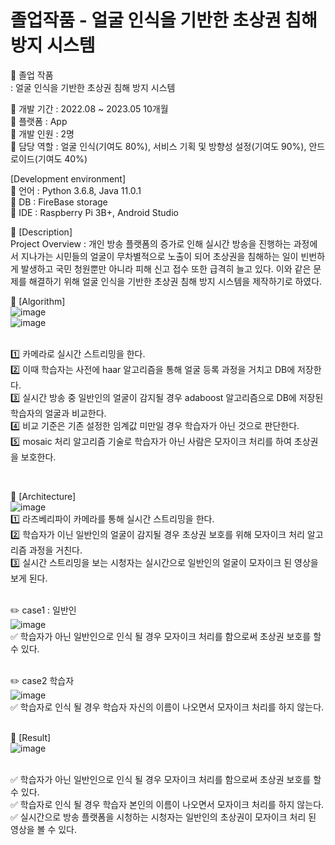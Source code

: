 # 졸업작품 - 얼굴 인식을 기반한 초상권 침해 방지 시스템 <br/>

:book: 졸업 작품 <br/>
: 얼굴 인식을 기반한 초상권 침해 방지 시스템 <br/>

:round_pushpin: 개발 기간 : 2022.08 ~ 2023.05 10개월 <br/> 
:round_pushpin: 플랫폼 : App <br/>
:round_pushpin: 개발 인원 : 2명 <br/>
:round_pushpin: 담당 역할 : 얼굴 인식(기여도 80%), 서비스 기획 및 방향성 설정(기여도 90%), 안드로이드(기여도 40%) <br/>

[Development environment] <br/>
:round_pushpin: 언어 : Python 3.6.8, Java 11.0.1 <br/>
:round_pushpin: DB : FireBase storage <br/>
:round_pushpin: IDE : Raspberry Pi 3B+, Android Studio <br/>

:round_pushpin: [Description] <br/>
Project Overview : 개인 방송 플랫폼의 증가로 인해 실시간 방송을 진행하는 과정에서 지나가는 시민들의 얼굴이 무차별적으로 노출이 되어 초상권을 침해하는 일이 빈번하게 발생하고 국민 청원뿐만 아니라 피해 신고 접수 또한 급격히 늘고 있다. 이와 같은 문제를 해결하기 위해 얼굴 인식을 기반한 초상권 침해 방지 시스템을 제작하기로 하였다. <br/>

:round_pushpin: [Algorithm] <br/>
![image](https://user-images.githubusercontent.com/102573192/210356161-e78fed26-8a45-40cb-9fe3-fac1acb6b48f.png) <br/> 
![image](https://user-images.githubusercontent.com/102573192/215275548-01bbe2d8-3778-4426-ba26-106ee113a3ea.png) <br/> 
<br/> 

1️⃣ 카메라로 실시간 스트리밍을 한다. <br/>
2️⃣ 이때 학습자는 사전에 haar 알고리즘을 통해 얼굴 등록 과정을 거치고 DB에 저장한다.  <br/>
3️⃣ 실시간 방송 중 일반인의 얼굴이 감지될 경우 adaboost 알고리즘으로 DB에 저장된 학습자의 얼굴과 비교한다. <br/>
4️⃣ 비교 기준은 기존 설정한 임계값 미만일 경우 학습자가 아닌 것으로 판단한다. <br/>
:five: mosaic 처리 알고리즘 기술로 학습자가 아닌 사람은 모자이크 처리를 하여 초상권을 보호한다.<br/>

<br/>

:round_pushpin: [Architecture] <br/>
![image](https://github.com/kyounggseo/real-time-face/assets/102573192/07878a69-34e1-4563-9e50-d639467a6f89) <br/>
1️⃣ 라즈베리파이 카메라를 통해 실시간 스트리밍을 한다. <br/>
2️⃣ 학습자가 이닌 일반인의 얼굴이 감지될 경우 초상권 보호를 위해 모자이크 처리 알고리즘 과정을 거친다. <br/>
3️⃣ 실시간 스트리밍을 보는 시청자는 실시간으로 일반인의 얼굴이 모자이크 된 영상을 보게 된다. <br/>
<br/>

✏️ case1 : 일반인 <br/>
![image](https://user-images.githubusercontent.com/102573192/210356297-37bff7e5-de71-4aa0-966e-c9e7660e455c.png) <br/>
✅ 학습자가 아닌 일반인으로 인식 될 경우 모자이크 처리를 함으로써 초상권 보호를 할 수 있다. <br/>
<br/>

✏️ case2 학습자 <br/>
![image](https://github.com/kyounggseo/real-time-face/assets/102573192/b7258bad-fec2-42dc-9b71-60d96ce24290) <br/>
✅ 학습자로 인식 될 경우 학습자 자신의 이름이 나오면서 모자이크 처리를 하지 않는다. <br/>
<br/>

:round_pushpin: [Result] <br/>
![image](https://github.com/kyounggseo/real-time-face/assets/102573192/9ebc3fc3-4106-4c21-b6c0-16da77fb7979) <br/>
<br/>

✅ 학습자가 아닌 일반인으로 인식 될 경우 모자이크 처리를 함으로써 초상권 보호를 할 수 있다. <br/>
✅ 학습자로 인식 될 경우 학습자 본인의 이름이 나오면서 모자이크 처리를 하지 않는다.<br/>
✅ 실시간으로 방송 플랫폼을 시청하는 시청자는 일반인의 초상권이 모자이크 처리 된 영상을 볼 수 있다.<br/>
